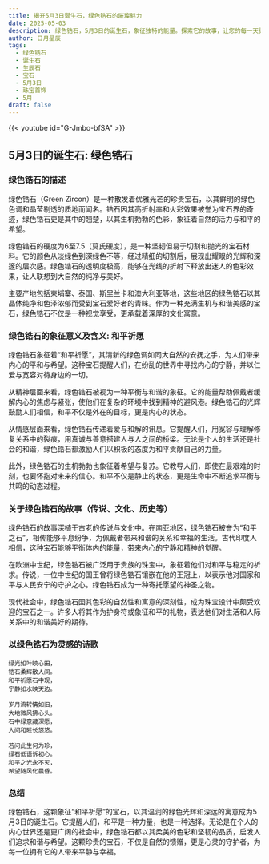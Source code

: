 ```yaml
---
title: 揭开5月3日诞生石，绿色锆石的璀璨魅力
date: 2025-05-03
description: 绿色锆石，5月3日的诞生石，象征独特的能量。探索它的故事，让您的每一天更有意义。
author: 日月星辰
tags:
  - 绿色锆石
  - 诞生石
  - 生辰石
  - 宝石
  - 5月3日
  - 珠宝首饰
  - 5月
draft: false
---
```


{{< youtube id="G-Jmbo-bfSA" >}}

## 5月3日的诞生石: 绿色锆石

### 绿色锆石的描述

绿色锆石（Green Zircon）是一种散发着优雅光芒的珍贵宝石，以其鲜明的绿色色调和晶莹剔透的质地而闻名。锆石因其高折射率和火彩效果被誉为宝石界的奇迹，绿色锆石更是其中的翘楚，以其生机勃勃的色彩，象征着自然的活力与和平的希望。

绿色锆石的硬度为6至7.5（莫氏硬度），是一种坚韧但易于切割和抛光的宝石材料。它的颜色从淡绿色到深绿色不等，经过精细的切割后，展现出耀眼的光辉和深邃的层次感。绿色锆石的透明度极高，能够在光线的折射下释放出迷人的色彩效果，让人联想到大自然的纯净与美好。

主要产地包括柬埔寨、泰国、斯里兰卡和澳大利亚等地，这些地区的绿色锆石以其晶体纯净和色泽浓郁而受到宝石爱好者的青睐。作为一种充满生机与和谐美感的宝石，绿色锆石不仅是一种视觉享受，更承载着深厚的文化寓意。

### 绿色锆石的象征意义及含义: 和平祈愿

绿色锆石象征着“和平祈愿”，其清新的绿色调如同大自然的安抚之手，为人们带来内心的平和与希望。这种宝石提醒人们，在纷乱的世界中寻找内心的宁静，并以仁爱与宽容对待身边的一切。

从精神层面来看，绿色锆石被视为一种平衡与和谐的象征。它的能量帮助佩戴者缓解内心的焦虑与紧张，使他们在复杂的环境中找到精神的避风港。绿色锆石的光辉鼓励人们相信，和平不仅是外在的目标，更是内心的状态。

从情感层面来看，绿色锆石传递着爱与和解的讯息。它提醒人们，用宽容与理解修复关系中的裂痕，用真诚与善意搭建人与人之间的桥梁。无论是个人的生活还是社会的和谐，绿色锆石都激励人们以积极的态度为和平贡献自己的力量。

此外，绿色锆石的生机勃勃也象征着希望与复苏。它教导人们，即使在最艰难的时刻，也要怀抱对未来的信心。和平不仅是静止的状态，更是生命中不断追求平衡与共鸣的动态过程。

### 关于绿色锆石的故事（传说、文化、历史等）

绿色锆石的故事深植于古老的传说与文化中。在南亚地区，绿色锆石被誉为“和平之石”，相传能够平息纷争，为佩戴者带来和谐的关系和幸福的生活。古代印度人相信，这种宝石能够平衡体内的能量，带来内心的宁静和精神的觉醒。

在欧洲中世纪，绿色锆石被广泛用于贵族的珠宝中，象征着他们对和平与稳定的祈求。传说，一位中世纪的国王曾将绿色锆石镶嵌在他的王冠上，以表示他对国家和平与人民安宁的守护之心。绿色锆石成为一种寄托愿望的神圣之物。

现代社会中，绿色锆石因其色彩的自然性和寓意的深刻性，成为珠宝设计中颇受欢迎的宝石之一。许多人将其作为护身符或象征和平的礼物，表达他们对生活和人际关系中的和谐美好的期待。

### 以绿色锆石为灵感的诗歌

```
绿光如叶映心田，  
锆石柔辉散人间。  
和平祈愿石中现，  
宁静如水映天边。  

岁月流转情如旧，  
大地微风拂心头。  
石中绿意藏深愿，  
人间和睦长悠悠。  

若问此生何为珍，  
绿石低语诉初心。  
和平之光永不灭，  
希望随风化晨昏。  
```

### 总结

绿色锆石，这颗象征“和平祈愿”的宝石，以其温润的绿色光辉和深远的寓意成为5月3日的诞生石。它提醒人们，和平是一种力量，也是一种选择。无论是在个人的内心世界还是更广阔的社会中，绿色锆石都以其柔美的色彩和坚韧的品质，启发人们追求和谐与希望。这颗珍贵的宝石，不仅是自然的馈赠，更是心灵的守护者，为每一位拥有它的人带来平静与幸福。